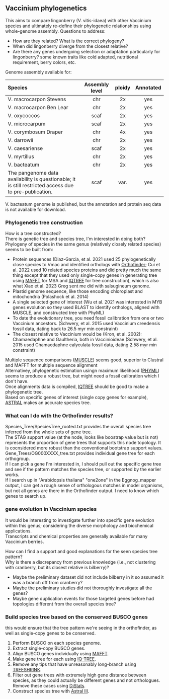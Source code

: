 ## Vaccinium phylogenetics 
This aims to compare lingonberry (V. vitis-idaea) with other Vaccinium species and ultimately re-define their phylogenetic relationships using whole-genome assembly. 
Questions to address: 
* How are they related? What is the correct phylogeny? 
* When did lingonberry diverge from the closest relative? 
* Are there any genes undergoing selection or adaptation particularly for lingonberry? some known traits like cold adapted, nutritional requirement, berry colors, etc.

Genome assembly available for: 

| Species | Assembly level  | ploidy | Annotated |
| :------------------- |:-----:| :------------------:| :-------------: |
| V. macrocarpon Stevens    | chr | 2x | yes |
| V. macrocarpon Ben Lear | chr | 2x | yes |
| V. oxycoccos | scaf | 2x | yes |
| V. microcarpum | scaf | 2x | yes |
| V. corymbosum Draper | chr | 4x | yes |
| V. darrowii | chr | 2x | yes |
| V. caesariense | scaf | 2x | yes |
| V. myrtillus | chr | 2x | yes |
| V. bacteatum | chr | 2x | yes |
| The pangenome data availability is questionable; it is still restricted access due to pre-publication. | scaf | var. | yes |
V. bacteatum genome is published, but the annotation and protein seq data is not available for download. 

### Phylogenetic tree construction 
How is a tree constructed? \
There is genetic tree and species tree, I'm interested in doing both? \
Phylogeny of species in the same genus (relatively closely related species) seems to be built from: 
* Protein sequences (Diaz-Garcia, et al. 2021 used 25 phylogenetically close species to Vmac and identified orthologs with [Orthofinder](https://github.com/davidemms/OrthoFinder); Cui et al. 2022 used 10 related species proteins and did pretty much the same thing except that they used only single-copy genes in generating tree using [MAFFT](https://mafft.cbrc.jp/alignment/software/manual/manual.html) for MSA and [IQTREE](http://www.iqtree.org/doc/Concordance-Factor) for tree construction), which is also what Xiao et al. 2023 Greg sent me did with salsugineum genome. 
* Plastid genome sequence, like those encoding chloroplast and mitochondria (Polashock et al. 2014) 
* A single selected gene of interest (Wu et al. 2021 was interested in MYB genes evolution so they used BLAST to identify orthologs, aligned with MUSCLE, and constructed tree with PhyML)
* To date the evolutionary tree, you need fossil calibration from one or two Vaccinium ancestors. (Schwery, et al. 2015 used Vaccinium creedensis fossil data, dating back to 26.5 myr min constraint) 
* The closest relative to Vaccinium would be (Kron, et al. 2002): Chamaedaphne and Gaultheria, both in Vaccinioideae (Schwery, et al. 2015 used Chamaedaphne calyculata fossil data, dating 2.58 myr min constraint) 

Multiple sequence comparisons ([MUSCLE](https://drive5.com/muscle5/)) seems good, superior to Clustral and MAFFT for multiple sequence alignment \
Alternativey, phylogenetic estimation usingn maximum likelihood ([PHYML](https://github.com/stephaneguindon/phyml)) seems to produce a robust tree, but might need a fossil calibration which I don't have. \
Once alignments data is compiled, [IQTREE](http://www.iqtree.org/doc/Concordance-Factor) should be good to make a phylogenetic tree. \
Based on specific genes of interest (single copy genes for example), [ASTRAL](https://github.com/smirarab/ASTRAL) makes an accurate species tree. 

### What can I do with the Orthofinder results? 
Species_Tree/SpeciesTree_rooted.txt provides the overall species tree inferred from the whole sets of gene tree. \
The STAG support value (at the node, looks like boostrap value but is not) represents the proportion of gene trees that supports this node topology. It is cocnsidered more robust than the conventional bootstrap support values. \
Gene_Trees/OG000XXXX_tree.txt provides individual gene tree for each orthogroup. \
If I can pick a gene I'm interested in, I should pull out the specific gene tree and see if the pattern matches the species tree, or supported by the earlier works. \
If I search up in "Arabidopsis thaliana" "one2one" in the Eggnog_mapper output, I can get a rough sense of orthologous matches in model organisms, but not all genes are there in the Orthofinder output. I need to know which genes to search up.

### gene evolution in Vaccinium species
It would be interesting to investigate further into specific gene evolution within this genus; considering the diverse morphology and biochemical applications. \
Transcripts and chemical properties are generally available for many Vaccinium berries. 

How can I find a support and good explanations for the seen species tree pattern? \
Why is there a discrepancy from previous knowledge (i.e., not clustering with cranberry, but its closest relative is bilberry)? 
* Maybe the preliminary dataset did not include bilberry in it so assumed it was a branch off from cranberry? 
* Maybe the preliminary studies did not thoroughly investigate all the genes? 
* Maybe gene duplication events for those targeted genes before had topologies different from the overall species tree? 

### Build species tree based on the conserved BUSCO genes
this would ensure that the tree pattern we're seeing in the orthofinder, as well as single-copy genes to be conserved. 
1. Perform BUSCO on each species genome. 
2. Extract single-copy BUSCO genes. 
3. Align BUSCO genes individually using [MAFFT](https://mafft.cbrc.jp/alignment/software/). 
4. Make gene tree for each using [IQ-TREE](http://www.iqtree.org/doc/Concordance-Factor#inferring-species-tree). 
5. Remove any tips that have unreasonably long-branch using [TREESHRINK](https://github.com/uym2/TreeShrink). 
6. Filter out gene trees with extremely high gene distance between species, as they could actually be different genes and not orthologues. Remove these cases using [DiStats](https://github.com/mptrsen/distats). 
7. Construct species tree with [Astral III](https://github.com/smirarab/ASTRAL/blob/master/README.md). 






